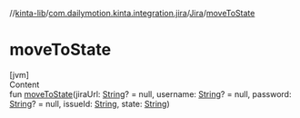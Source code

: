 //[kinta-lib](../../../index.md)/[com.dailymotion.kinta.integration.jira](../index.md)/[Jira](index.md)/[moveToState](move-to-state.md)



# moveToState  
[jvm]  
Content  
fun [moveToState](move-to-state.md)(jiraUrl: [String](https://kotlinlang.org/api/latest/jvm/stdlib/kotlin/-string/index.html)? = null, username: [String](https://kotlinlang.org/api/latest/jvm/stdlib/kotlin/-string/index.html)? = null, password: [String](https://kotlinlang.org/api/latest/jvm/stdlib/kotlin/-string/index.html)? = null, issueId: [String](https://kotlinlang.org/api/latest/jvm/stdlib/kotlin/-string/index.html), state: [String](https://kotlinlang.org/api/latest/jvm/stdlib/kotlin/-string/index.html))  



